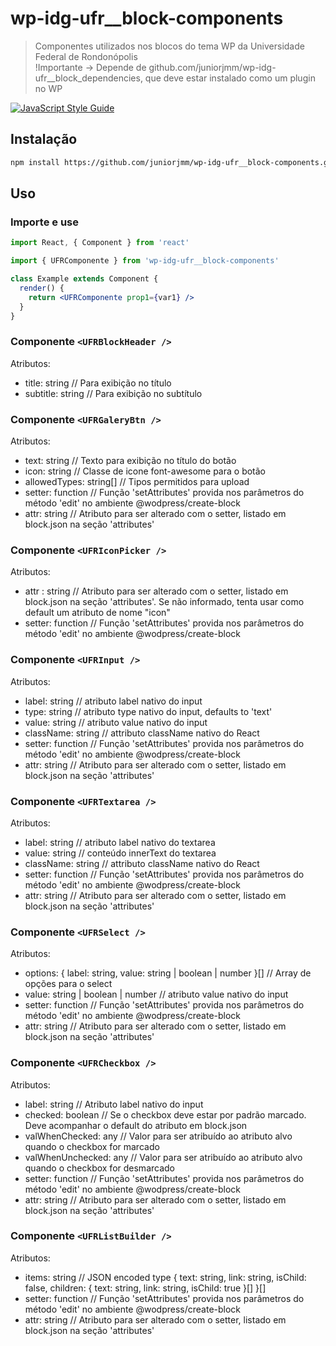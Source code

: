 # wp-idg-ufr__block-components

> Componentes utilizados nos blocos do tema WP da Universidade Federal de Rondonópolis <br />
> !Importante -> Depende de github.com/juniorjmm/wp-idg-ufr__block_dependencies, que deve estar instalado como um plugin no WP

[![JavaScript Style Guide](https://img.shields.io/badge/code_style-standard-brightgreen.svg)](https://standardjs.com)

## Instalação

```bash
npm install https://github.com/juniorjmm/wp-idg-ufr__block-components.git
```

## Uso

### Importe e use
```jsx
import React, { Component } from 'react'

import { UFRComponente } from 'wp-idg-ufr__block-components'

class Example extends Component {
  render() {
    return <UFRComponente prop1={var1} />
  }
}
```

### Componente ```<UFRBlockHeader /> ```
Atributos:
  - title: string // Para exibição no título
  - subtitle: string // Para exibição no subtítulo

### Componente ```<UFRGaleryBtn /> ```
Atributos:
- text: string // Texto para exibição no título do botão
- icon: string // Classe de icone font-awesome para o botão
- allowedTypes: string[] // Tipos permitidos para upload
- setter: function // Função 'setAttributes' provida nos parâmetros do método 'edit' no ambiente @wodpress/create-block
- attr: string // Atributo para ser alterado com o setter, listado em block.json na seção 'attributes'

### Componente ```<UFRIconPicker /> ```
Atributos:
- attr : string // Atributo para ser alterado com o setter, listado em block.json na seção 'attributes'. Se não informado, tenta usar como default um atributo de nome "icon"
- setter: function // Função 'setAttributes' provida nos parâmetros do método 'edit' no ambiente @wodpress/create-block

### Componente ```<UFRInput /> ```
Atributos:
- label: string // atributo label nativo do input
- type: string // atributo type nativo do input, defaults to 'text'
- value: string // atributo value nativo do input
- className: string // attributo className nativo do React
- setter: function // Função 'setAttributes' provida nos parâmetros do método 'edit' no ambiente @wodpress/create-block
- attr: string // Atributo para ser alterado com o setter, listado em block.json na seção 'attributes'

### Componente ```<UFRTextarea /> ```
Atributos:
- label: string // atributo label nativo do textarea
- value: string // conteúdo innerText do textarea
- className: string // attributo className nativo do React
- setter: function // Função 'setAttributes' provida nos parâmetros do método 'edit' no ambiente @wodpress/create-block
- attr: string // Atributo para ser alterado com o setter, listado em block.json na seção 'attributes'

### Componente ```<UFRSelect /> ```
Atributos:
- options: { label: string, value: string | boolean | number }[] // Array de opções para o select
- value: string | boolean | number // atributo value nativo do input
- setter: function // Função 'setAttributes' provida nos parâmetros do método 'edit' no ambiente @wodpress/create-block
- attr: string // Atributo para ser alterado com o setter, listado em block.json na seção 'attributes'

### Componente ```<UFRCheckbox /> ```
Atributos:
- label: string // Atributo label nativo do input
- checked: boolean // Se o checkbox deve estar por padrão marcado. Deve acompanhar o default do atributo em block.json
- valWhenChecked: any // Valor para ser atribuído ao atributo alvo quando o checkbox for marcado
- valWhenUnchecked: any // Valor para ser atribuído ao atributo alvo quando o checkbox for desmarcado
- setter: function // Função 'setAttributes' provida nos parâmetros do método 'edit' no ambiente @wodpress/create-block
- attr: string // Atributo para ser alterado com o setter, listado em block.json na seção 'attributes'

### Componente ```<UFRListBuilder /> ```
Atributos:
- items: string // JSON encoded type { text: string, link: string, isChild: false, children: { text: string, link: string, isChild: true }[] }[]
- setter: function // Função 'setAttributes' provida nos parâmetros do método 'edit' no ambiente @wodpress/create-block
- attr: string // Atributo para ser alterado com o setter, listado em block.json na seção 'attributes'
